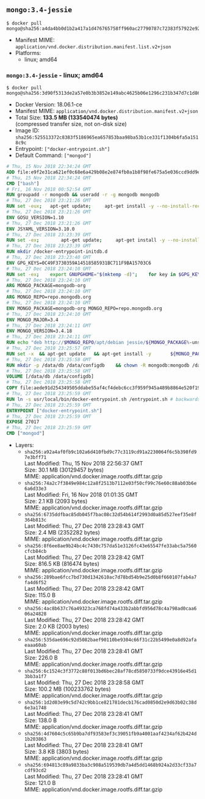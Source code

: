 ## `mongo:3.4-jessie`

```console
$ docker pull mongo@sha256:a4da4bb0d1b2a417a1d476765758ff960ac27790787c72383f57922e925471aa
```

-	Manifest MIME: `application/vnd.docker.distribution.manifest.list.v2+json`
-	Platforms:
	-	linux; amd64

### `mongo:3.4-jessie` - linux; amd64

```console
$ docker pull mongo@sha256:3d90f5313de2a57e0b3b3852e149abc4625b06e1296c231b347d7c1d862d389a
```

-	Docker Version: 18.06.1-ce
-	Manifest MIME: `application/vnd.docker.distribution.manifest.v2+json`
-	Total Size: **133.5 MB (133540474 bytes)**  
	(compressed transfer size, not on-disk size)
-	Image ID: `sha256:525513372c8383f5186965ea657853baa98ba53b1ce331f1304b6fa5a1518c9c`
-	Entrypoint: `["docker-entrypoint.sh"]`
-	Default Command: `["mongod"]`

```dockerfile
# Thu, 15 Nov 2018 22:34:24 GMT
ADD file:e9f2e31ca621ef0c68e6a429b08e2e874fb0a1b8f98fe675a5e036ccd9dd9e40 in / 
# Thu, 15 Nov 2018 22:34:24 GMT
CMD ["bash"]
# Fri, 16 Nov 2018 00:52:54 GMT
RUN groupadd -r mongodb && useradd -r -g mongodb mongodb
# Thu, 27 Dec 2018 23:21:26 GMT
RUN set -eux; 	apt-get update; 	apt-get install -y --no-install-recommends 		ca-certificates 		jq 		numactl 	; 	if ! command -v ps > /dev/null; then 		apt-get install -y --no-install-recommends procps; 	fi; 	rm -rf /var/lib/apt/lists/*
# Thu, 27 Dec 2018 23:21:26 GMT
ENV GOSU_VERSION=1.10
# Thu, 27 Dec 2018 23:21:26 GMT
ENV JSYAML_VERSION=3.10.0
# Thu, 27 Dec 2018 23:23:39 GMT
RUN set -ex; 		apt-get update; 	apt-get install -y --no-install-recommends 		wget 	; 	if ! command -v gpg > /dev/null; then 		apt-get install -y --no-install-recommends gnupg dirmngr; 	fi; 	rm -rf /var/lib/apt/lists/*; 		dpkgArch="$(dpkg --print-architecture | awk -F- '{ print $NF }')"; 	wget -O /usr/local/bin/gosu "https://github.com/tianon/gosu/releases/download/$GOSU_VERSION/gosu-$dpkgArch"; 	wget -O /usr/local/bin/gosu.asc "https://github.com/tianon/gosu/releases/download/$GOSU_VERSION/gosu-$dpkgArch.asc"; 	export GNUPGHOME="$(mktemp -d)"; 	gpg --batch --keyserver ha.pool.sks-keyservers.net --recv-keys B42F6819007F00F88E364FD4036A9C25BF357DD4; 	gpg --batch --verify /usr/local/bin/gosu.asc /usr/local/bin/gosu; 	command -v gpgconf && gpgconf --kill all || :; 	rm -r "$GNUPGHOME" /usr/local/bin/gosu.asc; 	chmod +x /usr/local/bin/gosu; 	gosu nobody true; 		wget -O /js-yaml.js "https://github.com/nodeca/js-yaml/raw/${JSYAML_VERSION}/dist/js-yaml.js"; 		apt-get purge -y --auto-remove wget
# Thu, 27 Dec 2018 23:23:39 GMT
RUN mkdir /docker-entrypoint-initdb.d
# Thu, 27 Dec 2018 23:23:40 GMT
ENV GPG_KEYS=0C49F3730359A14518585931BC711F9BA15703C6
# Thu, 27 Dec 2018 23:24:10 GMT
RUN set -ex; 	export GNUPGHOME="$(mktemp -d)"; 	for key in $GPG_KEYS; do 		gpg --batch --keyserver ha.pool.sks-keyservers.net --recv-keys "$key"; 	done; 	gpg --batch --export $GPG_KEYS > /etc/apt/trusted.gpg.d/mongodb.gpg; 	command -v gpgconf && gpgconf --kill all || :; 	rm -r "$GNUPGHOME"; 	apt-key list
# Thu, 27 Dec 2018 23:24:10 GMT
ARG MONGO_PACKAGE=mongodb-org
# Thu, 27 Dec 2018 23:24:10 GMT
ARG MONGO_REPO=repo.mongodb.org
# Thu, 27 Dec 2018 23:24:10 GMT
ENV MONGO_PACKAGE=mongodb-org MONGO_REPO=repo.mongodb.org
# Thu, 27 Dec 2018 23:24:10 GMT
ENV MONGO_MAJOR=3.4
# Thu, 27 Dec 2018 23:24:11 GMT
ENV MONGO_VERSION=3.4.18
# Thu, 27 Dec 2018 23:24:11 GMT
RUN echo "deb http://$MONGO_REPO/apt/debian jessie/${MONGO_PACKAGE%-unstable}/$MONGO_MAJOR main" | tee "/etc/apt/sources.list.d/${MONGO_PACKAGE%-unstable}.list"
# Thu, 27 Dec 2018 23:25:57 GMT
RUN set -x 	&& apt-get update 	&& apt-get install -y 		${MONGO_PACKAGE}=$MONGO_VERSION 		${MONGO_PACKAGE}-server=$MONGO_VERSION 		${MONGO_PACKAGE}-shell=$MONGO_VERSION 		${MONGO_PACKAGE}-mongos=$MONGO_VERSION 		${MONGO_PACKAGE}-tools=$MONGO_VERSION 	&& rm -rf /var/lib/apt/lists/* 	&& rm -rf /var/lib/mongodb 	&& mv /etc/mongod.conf /etc/mongod.conf.orig
# Thu, 27 Dec 2018 23:25:58 GMT
RUN mkdir -p /data/db /data/configdb 	&& chown -R mongodb:mongodb /data/db /data/configdb
# Thu, 27 Dec 2018 23:25:58 GMT
VOLUME [/data/db /data/configdb]
# Thu, 27 Dec 2018 23:25:58 GMT
COPY file:aede91d254349505ddabe55af4cf4debc6cc3f959f945a489b8864e520f193e8 in /usr/local/bin/ 
# Thu, 27 Dec 2018 23:25:59 GMT
RUN ln -s usr/local/bin/docker-entrypoint.sh /entrypoint.sh # backwards compat (3.4)
# Thu, 27 Dec 2018 23:25:59 GMT
ENTRYPOINT ["docker-entrypoint.sh"]
# Thu, 27 Dec 2018 23:25:59 GMT
EXPOSE 27017
# Thu, 27 Dec 2018 23:25:59 GMT
CMD ["mongod"]
```

-	Layers:
	-	`sha256:a92a4af0fb9c102a6d410fbd9c77c3119cd91a2230064f6c5b398fd97e3bff71`  
		Last Modified: Thu, 15 Nov 2018 22:56:37 GMT  
		Size: 30.1 MB (30129457 bytes)  
		MIME: application/vnd.docker.image.rootfs.diff.tar.gzip
	-	`sha256:74a2c7f3849e984c12a8f2513b7112e03f50cf99c76e60c88ab03b6e6a6d33e3`  
		Last Modified: Fri, 16 Nov 2018 01:01:35 GMT  
		Size: 2.1 KB (2093 bytes)  
		MIME: application/vnd.docker.image.rootfs.diff.tar.gzip
	-	`sha256:6735ddfbac85db045f7bac08c32d54b614f2993d0a85d527eef35e8f364b813c`  
		Last Modified: Thu, 27 Dec 2018 23:28:43 GMT  
		Size: 2.4 MB (2352282 bytes)  
		MIME: application/vnd.docker.image.rootfs.diff.tar.gzip
	-	`sha256:8f6ee8ae9b24bc4c7430c757da51e3126fc43e65547fe33abc5a7560cfcb84cb`  
		Last Modified: Thu, 27 Dec 2018 23:28:42 GMT  
		Size: 816.5 KB (816474 bytes)  
		MIME: application/vnd.docker.image.rootfs.diff.tar.gzip
	-	`sha256:289bae6fcc7bd730d1342610ac7d78bd54b9e25d0b8f660107fab4a7fa4d6f52`  
		Last Modified: Thu, 27 Dec 2018 23:28:42 GMT  
		Size: 115.0 B  
		MIME: application/vnd.docker.image.rootfs.diff.tar.gzip
	-	`sha256:4ac8b637c76a49323ca768fd74a433b2abbfd956d78c4a798ad0caa606a24828`  
		Last Modified: Thu, 27 Dec 2018 23:28:42 GMT  
		Size: 2.0 KB (2003 bytes)  
		MIME: application/vnd.docker.image.rootfs.diff.tar.gzip
	-	`sha256:535dae696c92d5082baef90110be9304c66f31c22b5499e0a8d92afaeaaa60ab`  
		Last Modified: Thu, 27 Dec 2018 23:28:41 GMT  
		Size: 226.0 B  
		MIME: application/vnd.docker.image.rootfs.diff.tar.gzip
	-	`sha256:6c1524c3f3772c88f013bd6bec28af78cd5850733f9dce43916e45d13bb3a1f7`  
		Last Modified: Thu, 27 Dec 2018 23:28:58 GMT  
		Size: 100.2 MB (100233762 bytes)  
		MIME: application/vnd.docker.image.rootfs.diff.tar.gzip
	-	`sha256:1d2d03e99c5d742c9bb1ce821781decb176cad0850d2e9d63b02c38d6e3a1748`  
		Last Modified: Thu, 27 Dec 2018 23:28:41 GMT  
		Size: 138.0 B  
		MIME: application/vnd.docker.image.rootfs.diff.tar.gzip
	-	`sha256:4d7604c5c65b9ba7df93583ef3c39051fb9a4001aaf4234af62b424d1b203863`  
		Last Modified: Thu, 27 Dec 2018 23:28:41 GMT  
		Size: 3.8 KB (3803 bytes)  
		MIME: application/vnd.docker.image.rootfs.diff.tar.gzip
	-	`sha256:694813c89a9833ba3c908a519539db7a4d5dd1468b924a2d33cf33a7cdf93cd2`  
		Last Modified: Thu, 27 Dec 2018 23:28:41 GMT  
		Size: 121.0 B  
		MIME: application/vnd.docker.image.rootfs.diff.tar.gzip

